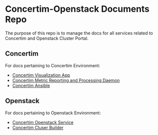 # Concertim-Openstack Documents Repo

The purpose of this repo is to manage the docs for all services related to Concertim and Openstack Cluster Portal.

## Concertim

For docs pertaining to Concertim Environment:

- [Concertim Visualization App](https://github.com/alces-flight/concertim-ct-visualisation-app)
- [Concertim Metric Reporting and Processing Daemon](https://github.com/alces-flight/concertim-metric-reporting-daemon)
- [Concertim Ansible](https://github.com/alces-flight/concertim-ansible-playbook)

## Openstack

For docs pertaining to Openstack Environment:

- [Concertim Openstack Service](https://github.com/alces-flight/concertim-openstack-service)
- [Concertim Cluser Builder](https://github.com/alces-flight/concertim-cluster-builder)

